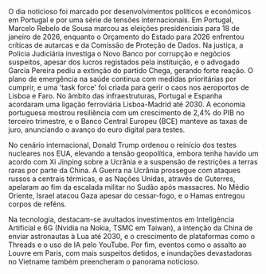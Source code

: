  O dia noticioso foi marcado por desenvolvimentos políticos e económicos em Portugal e por uma série de tensões internacionais. Em Portugal, Marcelo Rebelo de Sousa marcou as eleições presidenciais para 18 de janeiro de 2026, enquanto o Orçamento do Estado para 2026 enfrentou críticas de autarcas e da Comissão de Proteção de Dados. Na justiça, a Polícia Judiciária investiga o Novo Banco por corrupção e negócios suspeitos, apesar dos lucros registados pela instituição, e o advogado Garcia Pereira pediu a extinção do partido Chega, gerando forte reação. O plano de emergência na saúde continua com medidas prioritárias por cumprir, e uma 'task force' foi criada para gerir o caos nos aeroportos de Lisboa e Faro. No âmbito das infraestruturas, Portugal e Espanha acordaram uma ligação ferroviária Lisboa-Madrid até 2030. A economia portuguesa mostrou resiliência com um crescimento de 2,4% do PIB no terceiro trimestre, e o Banco Central Europeu (BCE) manteve as taxas de juro, anunciando o avanço do euro digital para testes.

No cenário internacional, Donald Trump ordenou o reinício dos testes nucleares nos EUA, elevando a tensão geopolítica, embora tenha havido um acordo com Xi Jinping sobre a Ucrânia e a suspensão de restrições a terras raras por parte da China. A Guerra na Ucrânia prossegue com ataques russos a centrais térmicas, e as Nações Unidas, através de Guterres, apelaram ao fim da escalada militar no Sudão após massacres. No Médio Oriente, Israel atacou Gaza apesar do cessar-fogo, e o Hamas entregou corpos de reféns.

Na tecnologia, destacam-se avultados investimentos em Inteligência Artificial e 6G (Nvidia na Nokia, TSMC em Taiwan), a intenção da China de enviar astronautas à Lua até 2030, e o crescimento de plataformas como o Threads e o uso de IA pelo YouTube. Por fim, eventos como o assalto ao Louvre em Paris, com mais suspeitos detidos, e inundações devastadoras no Vietname também preencheram o panorama noticioso.